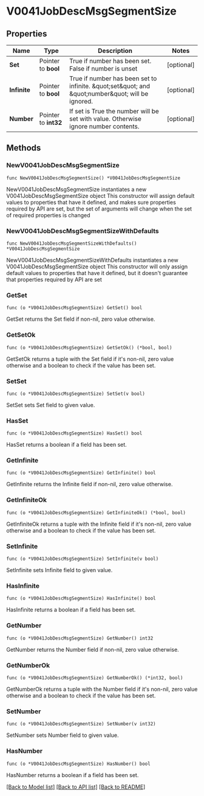 # V0041JobDescMsgSegmentSize

## Properties

Name | Type | Description | Notes
------------ | ------------- | ------------- | -------------
**Set** | Pointer to **bool** | True if number has been set. False if number is unset | [optional] 
**Infinite** | Pointer to **bool** | True if number has been set to infinite. \&quot;set\&quot; and \&quot;number\&quot; will be ignored. | [optional] 
**Number** | Pointer to **int32** | If set is True the number will be set with value. Otherwise ignore number contents. | [optional] 

## Methods

### NewV0041JobDescMsgSegmentSize

`func NewV0041JobDescMsgSegmentSize() *V0041JobDescMsgSegmentSize`

NewV0041JobDescMsgSegmentSize instantiates a new V0041JobDescMsgSegmentSize object
This constructor will assign default values to properties that have it defined,
and makes sure properties required by API are set, but the set of arguments
will change when the set of required properties is changed

### NewV0041JobDescMsgSegmentSizeWithDefaults

`func NewV0041JobDescMsgSegmentSizeWithDefaults() *V0041JobDescMsgSegmentSize`

NewV0041JobDescMsgSegmentSizeWithDefaults instantiates a new V0041JobDescMsgSegmentSize object
This constructor will only assign default values to properties that have it defined,
but it doesn't guarantee that properties required by API are set

### GetSet

`func (o *V0041JobDescMsgSegmentSize) GetSet() bool`

GetSet returns the Set field if non-nil, zero value otherwise.

### GetSetOk

`func (o *V0041JobDescMsgSegmentSize) GetSetOk() (*bool, bool)`

GetSetOk returns a tuple with the Set field if it's non-nil, zero value otherwise
and a boolean to check if the value has been set.

### SetSet

`func (o *V0041JobDescMsgSegmentSize) SetSet(v bool)`

SetSet sets Set field to given value.

### HasSet

`func (o *V0041JobDescMsgSegmentSize) HasSet() bool`

HasSet returns a boolean if a field has been set.

### GetInfinite

`func (o *V0041JobDescMsgSegmentSize) GetInfinite() bool`

GetInfinite returns the Infinite field if non-nil, zero value otherwise.

### GetInfiniteOk

`func (o *V0041JobDescMsgSegmentSize) GetInfiniteOk() (*bool, bool)`

GetInfiniteOk returns a tuple with the Infinite field if it's non-nil, zero value otherwise
and a boolean to check if the value has been set.

### SetInfinite

`func (o *V0041JobDescMsgSegmentSize) SetInfinite(v bool)`

SetInfinite sets Infinite field to given value.

### HasInfinite

`func (o *V0041JobDescMsgSegmentSize) HasInfinite() bool`

HasInfinite returns a boolean if a field has been set.

### GetNumber

`func (o *V0041JobDescMsgSegmentSize) GetNumber() int32`

GetNumber returns the Number field if non-nil, zero value otherwise.

### GetNumberOk

`func (o *V0041JobDescMsgSegmentSize) GetNumberOk() (*int32, bool)`

GetNumberOk returns a tuple with the Number field if it's non-nil, zero value otherwise
and a boolean to check if the value has been set.

### SetNumber

`func (o *V0041JobDescMsgSegmentSize) SetNumber(v int32)`

SetNumber sets Number field to given value.

### HasNumber

`func (o *V0041JobDescMsgSegmentSize) HasNumber() bool`

HasNumber returns a boolean if a field has been set.


[[Back to Model list]](../README.md#documentation-for-models) [[Back to API list]](../README.md#documentation-for-api-endpoints) [[Back to README]](../README.md)


